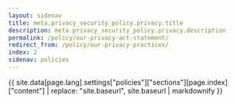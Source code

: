 ```yaml
---
layout: sidenav
title: meta.privacy_security_policy.privacy.title
description: meta.privacy_security_policy.privacy.description
permalink: /policy/our-privacy-act-statement/
redirect_from: /policy/our-privacy-practices/
index: 2
sidenav: policies
---
```


{{ site.data[page.lang].settings["policies"]["sections"][page.index]["content"] | replace: "site.baseurl", site.baseurl | markdownify }}
